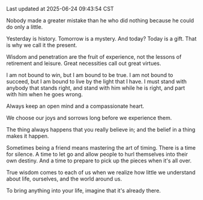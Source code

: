 Last updated at 2025-06-24 09:43:54 CST

Nobody made a greater mistake than he who did nothing because he could do only a little.

Yesterday is history. Tomorrow is a mystery. And today? Today is a gift. That is why we call it the present.

Wisdom and penetration are the fruit of experience, not the lessons of retirement and leisure. Great necessities call out great virtues.

I am not bound to win, but I am bound to be true. I am not bound to succeed, but I am bound to live by the light that I have. I must stand with anybody that stands right, and stand with him while he is right, and part with him when he goes wrong.

Always keep an open mind and a compassionate heart.

We choose our joys and sorrows long before we experience them.

The thing always happens that you really believe in; and the belief in a thing makes it happen.

Sometimes being a friend means mastering the art of timing. There is a time for silence. A time to let go and allow people to hurl themselves into their own destiny. And a time to prepare to pick up the pieces when it's all over.

True wisdom comes to each of us when we realize how little we understand about life, ourselves, and the world around us.

To bring anything into your life, imagine that it's already there.

